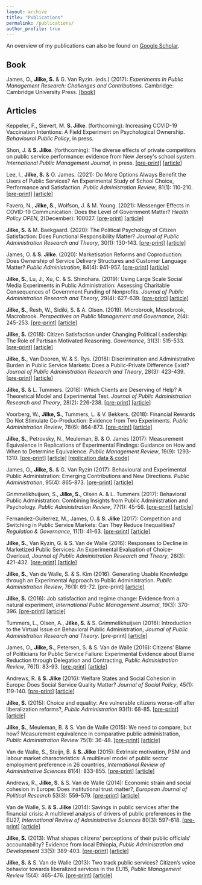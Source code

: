 ```yaml
---
layout: archive
title: "Publications"
permalink: /publications/
author_profile: true
---
```


An overview of my publications can also be found on <a href="https://scholar.google.com/citations?user=PA7TqeEAAAAJ&hl=en&oi=ao" target="_blank"><u>Google Scholar</u></a>.
     

## Book
James, O., **Jilke, S.** & G. Van Ryzin. (eds.) (2017): *Experiments In Public Management Research: Challenges and Contributions*. Cambridge: Cambridge University Press.  <a href="https://www.cambridge.org/core/books/experiments-in-public-management-research/8DB826A84D228568AAEC69732C72F1EC" target="_blank"><u>[book]</u></a>
     

## Articles

[//]: # (Forthcoming)
Keppeler, F., Sievert, M. **S. Jilke**. (forthcoming): Increasing COVID-19 Vaccination Intentions: A Field Experiment on Psychological Ownership. *Behavioural Public Policy*, in press.

Shon, J. & **S. Jilke**. (forthcoming): The diverse effects of private competitors on public service performance: evidence from New Jersey's school system. *International Public Management Journal*, in press. <a href="" target="_blank"><u>[pre-print]</u></a>  <a href="https://www.tandfonline.com/doi/full/10.1080/10967494.2021.1887016" target="_blank"><u>[article]</u></a> 

[//]: # (2021)
Lee, I., **Jilke, S.** & O. James. (2021): Do More Options Always Benefit the Users of Public Services? An Experimental Study of School Choice, Performance and Satisfaction. *Public Administration Review*, 81(1): 110-210. <a href="" target="_blank"><u>[pre-print]</u></a>  <a href="https://onlinelibrary.wiley.com/doi/10.1111/puar.13271" target="_blank"><u>[article]</u></a> 

Favero, N., **Jilke, S.**, Wolfson, J. & M. Young. (2021): Messenger Effects in COVID-19 Communication: Does the Level of Government Matter? *Health Policy OPEN*, 2(December): 100027. <a href="" target="_blank"><u>[pre-print]</u></a>  <a href="https://www.sciencedirect.com/science/article/pii/S2590229620300253" target="_blank"><u>[article]</u></a> 

[//]: # (2020)
**Jilke, S.** & M. Baekgaard. (2020): The Political Psychology of Citizen Satisfaction: Does Functional Responsibility Matter? *Journal of Public Administration Research and Theory*, 30(1): 130-143.  <a href="" target="_blank"><u>[pre-print]</u></a>  <a href="https://academic.oup.com/jpart/advance-article-abstract/doi/10.1093/jopart/muz012/5527836" target="_blank"><u>[article]</u></a> 

James, O. & **S. Jilke**. (2020): Marketisation Reforms and Coproduction: Does Ownership of Service Delivery Structures and Customer Language Matter? *Public Administration*, 84(4): 941-957. <a href="" target="_blank"><u>[pre-print]</u></a>  <a href="https://onlinelibrary.wiley.com/doi/10.1111/padm.12670" target="_blank"><u>[article]</u></a> 

[//]: # (2019)
**Jilke, S.**, Lu, J., Xu, C. & S. Shinohara. (2019): Using Large Scale Social Media Experiments in Public Administration: Assessing Charitable Consequences of Government Funding of Nonprofits. *Journal of Public Administration Research and Theory*, 29(4): 627-639.   <a href="https://papers.ssrn.com/sol3/papers.cfm?abstract_id=3164576" target="_blank"><u>[pre-print]</u></a>  <a href="https://academic.oup.com/jpart/advance-article-abstract/doi/10.1093/jopart/muy021/4995543" target="_blank"><u>[article]</u></a> 

**Jilke, S.**, Resh, W., Sidiki, S. & A. Olsen. (2019). Microbrook, Mesobrook, Macrobrook. *Perspectives on Public Management and Governance*, 2(4): 245-253.  <a href="https://papers.ssrn.com/sol3/papers.cfm?abstract_id=3442606" target="_blank"><u>[pre-print]</u></a>  <a href="https://academic.oup.com/ppmg/article/2/4/245/5576115" target="_blank"><u>[article]</u></a> 

[//]: # (2018)
**Jilke, S.** (2018): Citizen Satisfaction under Changing Political Leadership: The Role of Partisan Motivated Reasoning. *Governance*, 31(3): 515-533.  <a href="https://papers.ssrn.com/sol3/papers.cfm?abstract_id=3024855" target="_blank"><u>[pre-print]</u></a>  <a href="http://onlinelibrary.wiley.com/doi/10.1111/gove.12317/full" target="_blank"><u>[article]</u></a>

**Jilke, S.**, Van Dooren, W. & S. Rys. (2018): Discrimination and Administrative Burden in Public Service Markets: Does a Public-Private Difference Exist? *Journal of Public Administration Research and Theory*, 28(3): 423-439.  <a href="https://papers.ssrn.com/sol3/papers.cfm?abstract_id=3107998" target="_blank"><u>[pre-print]</u></a>  <a href="https://academic.oup.com/jpart/advance-article/doi/10.1093/jopart/muy009/4938536" target="_blank"><u>[article]</u></a> 

**Jilke, S.** & L. Tummers. (2018): Which Clients are Deserving of Help? A Theoretical Model and Experimental Test. *Journal of Public Administration Research and Theory*, 28(2): 226-238.  <a href="https://papers.ssrn.com/sol3/papers.cfm?abstract_id=3099446" target="_blank"><u>[pre-print]</u></a>  <a href="https://academic.oup.com/jpart/article/28/2/226/4827854" target="_blank"><u>[article]</u></a>

Voorberg, W., **Jilke, S.**, Tummers, L. & V. Bekkers. (2018): Financial Rewards Do Not Stimulate Co-Production: Evidence from Two Experiments. *Public Administration Review*, 78(6): 864-873.  <a href="https://papers.ssrn.com/sol3/papers.cfm?abstract_id=3076096" target="_blank"><u>[pre-print]</u></a>  <a href="https://onlinelibrary.wiley.com/doi/full/10.1111/puar.12896" target="_blank"><u>[article]</u></a>

[//]: # (2017)
**Jilke, S.**, Petrovsky, N., Meuleman, B. & O. James (2017): Measurement Equivalence in Replications of Experimental Findings: Guidance on How and When to Determine Equivalence. *Public Management Review*, 19(9): 1293-1310.  <a href="https://papers.ssrn.com/sol3/papers.cfm?abstract_id=2798610" target="_blank"><u>[pre-print]</u></a>  <a href="https://www.tandfonline.com/doi/abs/10.1080/14719037.2016.1210906" target="_blank"><u>[article]</u></a>  <a href="https://dataverse.harvard.edu/dataset.xhtml?persistentId=doi:10.7910/DVN/DJHPPE" target="_blank"><u>[replication data & code]</u></a>

James, O., **Jilke, S.** & G. Van Ryzin (2017): Behavioural and Experimental Public Administration: Emerging Contributions and New Directions. *Public Administration*, 95(4): 865-873.  <a href="https://papers.ssrn.com/sol3/papers.cfm?abstract_id=3051892" target="_blank"><u>[pre-print]</u></a>  <a href="https://onlinelibrary.wiley.com/doi/abs/10.1111/padm.12363" target="_blank"><u>[article]</u></a>

Grimmelikhuijsen, S., **Jilke, S.**, Olsen A. & L. Tummers (2017): Behavioral Public Administration: Combining Insights from Public Administration and Psychology. *Public Administration Review*, 77(1): 45-56.  <a href="https://papers.ssrn.com/sol3/papers.cfm?abstract_id=2773702" target="_blank"><u>[pre-print]</u></a>  <a href="https://onlinelibrary.wiley.com/doi/abs/10.1111/puar.12609" target="_blank"><u>[article]</u></a>

Fernandez-Guiterrez, M., James, O. & **S. Jilke** (2017): Competition and Switching in Public Service Markets: Can They Reduce Inequalities? *Regulation & Governance*, 11(1): 41-63.  <a href="https://papers.ssrn.com/sol3/papers.cfm?abstract_id=2675114" target="_blank"><u>[pre-print]</u></a>  <a href="https://onlinelibrary.wiley.com/doi/abs/10.1111/rego.12110" target="_blank"><u>[article]</u></a>

[//]: # (2016)
**Jilke, S.**, Van Ryzin, G. & S. Van de Walle (2016): Responses to Decline in Marketized Public Services: An Experimental Evaluation of Choice-Overload, *Journal of Public Administration Research and Theory*, 26(3): 421-432.  <a href="https://papers.ssrn.com/sol3/papers.cfm?abstract_id=2630752" target="_blank"><u>[pre-print]</u></a>  <a href="https://academic.oup.com/jpart/article/26/3/421/2579792" target="_blank"><u>[article]</u></a>

**Jilke, S.**, Van de Walle, S. & S. Kim (2016): Generating Usable Knowledge through an Experimental Approach to Public Administration. *Public Administration Review*, 76(1): 69-72. [pre-print] <a href="https://onlinelibrary.wiley.com/doi/abs/10.1111/puar.12488" target="_blank"><u>[article]</u></a>

**Jilke, S.** (2016): Job satisfaction and regime change: Evidence from a natural experiment, *International Public Management Journal*, 19(3): 370-396.  <a href="https://papers.ssrn.com/sol3/papers.cfm?abstract_id=2573794" target="_blank"><u>[pre-print]</u></a>  <a href="https://www.tandfonline.com/doi/abs/10.1080/10967494.2015.1043168" target="_blank"><u>[article]</u></a>

Tummers, L., Olsen, A., **Jilke, S.** & S. Grimmelikhuijsen (2016): Introduction to the Virtual Issue on Behavioral Public Administration, *Journal of Public Administration Research and Theory*.  [pre-print] <a href="https://academic.oup.com/jpart/pages/Virtual_Issue_1" target="_blank"><u>[article]</u></a>

James, O., **Jilke, S.**, Petersen, S. & S. Van de Walle (2016): Citizens’ Blame of Politicians for Public Service Failure: Experimental Evidence about Blame Reduction through Delegation and Contracting, *Public Administration Review*, 76(1): 83-93.  <a href="https://papers.ssrn.com/sol3/papers.cfm?abstract_id=2692597" target="_blank"><u>[pre-print]</u></a>  <a href="https://onlinelibrary.wiley.com/doi/abs/10.1111/puar.12471" target="_blank"><u>[article]</u></a>

Andrews, R. & **S. Jilke** (2016): Welfare States and Social Cohesion in Europe: Does Social Service Quality Matter? *Journal of Social Policy*, 45(1): 119-140.  <a href="https://papers.ssrn.com/sol3/papers.cfm?abstract_id=2656590" target="_blank"><u>[pre-print]</u></a>  <a href="https://www.cambridge.org/core/journals/journal-of-social-policy/article/welfare-states-and-social-cohesion-in-europe-does-social-service-quality-matter/6E940D6269714287E9306B2C0E67FD01" target="_blank"><u>[article]</u></a>

[//]: # (2015)
**Jilke, S.** (2015): Choice and equality: Are vulnerable citizens worse-off after liberalization reforms?, *Public Administration* 93(1): 68-85.  <a href="https://papers.ssrn.com/sol3/papers.cfm?abstract_id=2398902" target="_blank"><u>[pre-print]</u></a>  <a href="https://onlinelibrary.wiley.com/doi/abs/10.1111/padm.12102" target="_blank"><u>[article]</u></a>

**Jilke, S.**, Meuleman, B. & S. Van de Walle (2015): We need to compare, but how? Measurement equivalence in comparative public administration, *Public Administration Review* 75(1): 36-48.  <a href="https://papers.ssrn.com/sol3/papers.cfm?abstract_id=2509963" target="_blank"><u>[pre-print]</u></a>  <a href="https://onlinelibrary.wiley.com/doi/abs/10.1111/puar.12318" target="_blank"><u>[article]</u></a>

Van de Walle, S., Steijn, B. & **S. Jilke** (2015): Extrinsic motivation, PSM and labour market characteristics: A multilevel model of public sector employment preference in 26 countries, *International Review of Administrative Sciences* 81(4): 833-855.  <a href="https://papers.ssrn.com/sol3/papers.cfm?abstract_id=2439593" target="_blank"><u>[pre-print]</u></a>  <a href="http://journals.sagepub.com/doi/abs/10.1177/0020852314563899" target="_blank"><u>[article]</u></a>

[//]: # (2014)
Andrews, R., **Jilke, S.** & S. Van de Walle (2014): Economic strain and social cohesion in Europe: Does institutional trust matter?, *European Journal of Political Research* 53(3): 559-579.  <a href="https://papers.ssrn.com/sol3/papers.cfm?abstract_id=2380312" target="_blank"><u>[pre-print]</u></a>  <a href="https://onlinelibrary.wiley.com/doi/abs/10.1111/1475-6765.12052" target="_blank"><u>[article]</u></a>

Van de Walle, S. & **S. Jilke** (2014): Savings in public services after the financial crisis: A multilevel analysis of drivers of public preferences in the EU27, *International Review of Administrative Sciences* 80(3): 597-618.  <a href="https://papers.ssrn.com/sol3/papers.cfm?abstract_id=2289438" target="_blank"><u>[pre-print]</u></a>  <a href="http://journals.sagepub.com/doi/abs/10.1177/0020852313517994" target="_blank"><u>[article]</u></a>

[//]: # (2013)
**Jilke, S.** (2013): What shapes citizens’ perceptions of their public officials’ accountability? Evidence from local Ethiopia, *Public Administration and Development* 33(5): 389-403.  <a href="https://papers.ssrn.com/sol3/papers.cfm?abstract_id=2289433" target="_blank"><u>[pre-print]</u></a>  <a href="https://onlinelibrary.wiley.com/doi/abs/10.1002/pad.1659" target="_blank"><u>[article]</u></a>

**Jilke, S.** &  S. Van de Walle (2013):  Two track public services? Citizen’s voice behavior towards liberalized services in the EU15, *Public Management Review* 15(4): 465-476.  <a href="https://papers.ssrn.com/sol3/papers.cfm?abstract_id=2060294" target="_blank"><u>[pre-print]</u></a>  <a href="https://www.tandfonline.com/doi/abs/10.1080/14719037.2012.664015" target="_blank"><u>[article]</u></a>
